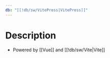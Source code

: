 ```yaml
---
db: "[[!db/sw/VitePress|VitePress]]"
---
```

# Description
- Powered by [[Vue]] and [[!db/sw/Vite|Vite]]